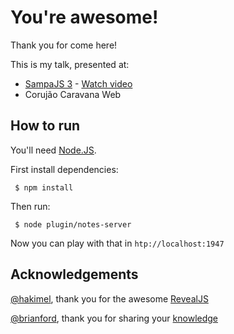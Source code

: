 # You're awesome!

Thank you for come here!

This is my talk, presented at:

- [SampaJS 3](http://sampajs.com.br/pos/) - [Watch video](http://www.youtube.com/watch?v=5zcmBZ6mksM)
- Corujão Caravana Web

## How to run

You'll need [Node.JS](http://nodejs.org/).

First install dependencies:

```
 $ npm install
```

Then run:

```
 $ node plugin/notes-server
```

Now you can play with that in ```htp://localhost:1947```

## Acknowledgements

[@hakimel](http://twitter.com/hakimel), thank you for the awesome [RevealJS](http://lab.hakim.se/reveal-js/)

[@brianford](http://twitter.com/brianford), thank you for sharing your [knowledge](http://briantford.com/blog/angular-socket-io.html)
